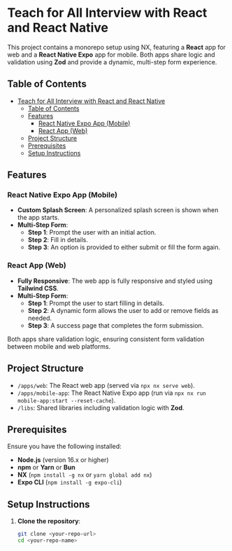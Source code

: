 # Teach for All Interview with React and React Native 

This project contains a monorepo setup using NX, featuring a **React** app for web and a **React Native Expo** app for mobile. Both apps share logic and validation using **Zod** and provide a dynamic, multi-step form experience.

## Table of Contents
- [Teach for All Interview with React and React Native](#teach-for-all-interview-with-react-and-react-native)
  - [Table of Contents](#table-of-contents)
  - [Features](#features)
    - [React Native Expo App (Mobile)](#react-native-expo-app-mobile)
    - [React App (Web)](#react-app-web)
  - [Project Structure](#project-structure)
  - [Prerequisites](#prerequisites)
  - [Setup Instructions](#setup-instructions)

## Features

### React Native Expo App (Mobile)
- **Custom Splash Screen**: A personalized splash screen is shown when the app starts.
- **Multi-Step Form**:
  - **Step 1**: Prompt the user with an initial action.
  - **Step 2**: Fill in details.
  - **Step 3**: An option is provided to either submit or fill the form again.

### React App (Web)
- **Fully Responsive**: The web app is fully responsive and styled using **Tailwind CSS**.
- **Multi-Step Form**:
  - **Step 1**: Prompt the user to start filling in details.
  - **Step 2**: A dynamic form allows the user to add or remove fields as needed.
  - **Step 3**: A success page that completes the form submission.

Both apps share validation logic, ensuring consistent form validation between mobile and web platforms.

## Project Structure

- `/apps/web`: The React web app (served via `npx nx serve web`).
- `/apps/mobile-app`: The React Native Expo app (run via `npx nx run mobile-app:start --reset-cache`).
- `/libs`: Shared libraries including validation logic with **Zod**.

## Prerequisites
Ensure you have the following installed:
- **Node.js** (version 16.x or higher)
- **npm** or **Yarn** or **Bun**
- **NX** (`npm install -g nx` or `yarn global add nx`)
- **Expo CLI** (`npm install -g expo-cli`)

## Setup Instructions

1. **Clone the repository**:
   ```bash
   git clone <your-repo-url>
   cd <your-repo-name>
